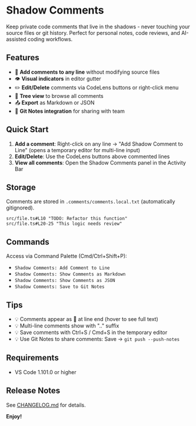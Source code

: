 # Shadow Comments

Keep private code comments that live in the shadows - never touching your source files or git history. Perfect for personal notes, code reviews, and AI-assisted coding workflows.

## Features

- 💬 **Add comments to any line** without modifying source files
- 👁️ **Visual indicators** in editor gutter
- ✏️ **Edit/Delete** comments via CodeLens buttons or right-click menu
- 🌳 **Tree view** to browse all comments
- 📤 **Export** as Markdown or JSON
- 💾 **Git Notes integration** for sharing with team

## Quick Start

1. **Add a comment**: Right-click on any line → "Add Shadow Comment to Line" (opens a temporary editor for multi-line input)
2. **Edit/Delete**: Use the CodeLens buttons above commented lines
3. **View all comments**: Open the Shadow Comments panel in the Activity Bar

## Storage

Comments are stored in `.comments/comments.local.txt` (automatically gitignored).

```
src/file.ts#L10 "TODO: Refactor this function"
src/file.ts#L20-25 "This logic needs review"
```

## Commands

Access via Command Palette (Cmd/Ctrl+Shift+P):
- `Shadow Comments: Add Comment to Line`
- `Shadow Comments: Show Comments as Markdown`
- `Shadow Comments: Show Comments as JSON`
- `Shadow Comments: Save to Git Notes`

## Tips

- 💡 Comments appear as 💬 at line end (hover to see full text)
- 💡 Multi-line comments show with ".." suffix
- 💡 Save comments with Ctrl+S / Cmd+S in the temporary editor
- 💡 Use Git Notes to share comments: Save → `git push --push-notes`

## Requirements

- VS Code 1.101.0 or higher

## Release Notes

See [CHANGELOG.md](CHANGELOG.md) for details.

**Enjoy!**